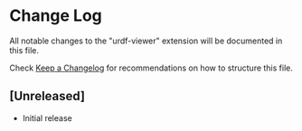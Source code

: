 # Change Log

All notable changes to the "urdf-viewer" extension will be documented in this file.

Check [Keep a Changelog](http://keepachangelog.com/) for recommendations on how to structure this file.

## [Unreleased]

- Initial release